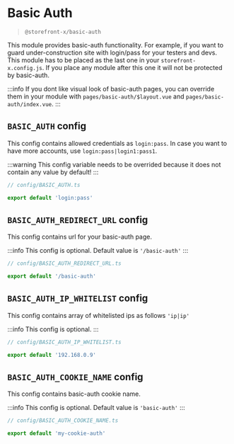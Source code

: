 # Basic Auth

> `@storefront-x/basic-auth`

This module provides basic-auth functionality. For example, if you want to guard under-construction site with login/pass for your testers and devs. This module has to be placed as the last one in your `storefront-x.config.js`. If you place any module after this one it will not be protected by basic-auth.

:::info
If you dont like visual look of basic-auth pages, you can override them in your module with `pages/basic-auth/$layout.vue` and `pages/basic-auth/index.vue`.
:::

## `BASIC_AUTH` config

This config contains allowed credentials as `login:pass`. In case you want to have more accounts, use `login:pass|login1:pass1`.

:::warning
This config variable needs to be overrided because it does not contain any value by default!
:::

```ts
// config/BASIC_AUTH.ts

export default 'login:pass'
```

## `BASIC_AUTH_REDIRECT_URL` config

This config contains url for your basic-auth page.

:::info
This config is optional. Default value is `'/basic-auth'`
:::

```ts
// config/BASIC_AUTH_REDIRECT_URL.ts

export default '/basic-auth'
```

## `BASIC_AUTH_IP_WHITELIST` config

This config contains array of whitelisted ips as follows `'ip|ip'`

:::info
This config is optional.
:::

```ts
// config/BASIC_AUTH_IP_WHITELIST.ts

export default '192.168.0.9'
```

## `BASIC_AUTH_COOKIE_NAME` config

This config contains basic-auth cookie name.

:::info
This config is optional. Default value is `'basic-auth'`
:::

```ts
// config/BASIC_AUTH_COOKIE_NAME.ts

export default 'my-cookie-auth'
```

